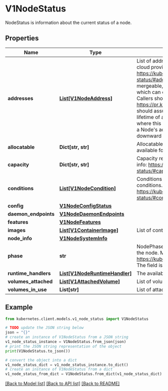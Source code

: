 # V1NodeStatus

NodeStatus is information about the current status of a node.

## Properties

Name | Type | Description | Notes
------------ | ------------- | ------------- | -------------
**addresses** | [**List[V1NodeAddress]**](V1NodeAddress.md) | List of addresses reachable to the node. Queried from cloud provider, if available. More info: https://kubernetes.io/docs/reference/node/node-status/#addresses Note: This field is declared as mergeable, but the merge key is not sufficiently unique, which can cause data corruption when it is merged. Callers should instead use a full-replacement patch. See https://pr.k8s.io/79391 for an example. Consumers should assume that addresses can change during the lifetime of a Node. However, there are some exceptions where this may not be possible, such as Pods that inherit a Node&#39;s address in its own status or consumers of the downward API (status.hostIP). | [optional] 
**allocatable** | **Dict[str, str]** | Allocatable represents the resources of a node that are available for scheduling. Defaults to Capacity. | [optional] 
**capacity** | **Dict[str, str]** | Capacity represents the total resources of a node. More info: https://kubernetes.io/docs/reference/node/node-status/#capacity | [optional] 
**conditions** | [**List[V1NodeCondition]**](V1NodeCondition.md) | Conditions is an array of current observed node conditions. More info: https://kubernetes.io/docs/reference/node/node-status/#condition | [optional] 
**config** | [**V1NodeConfigStatus**](V1NodeConfigStatus.md) |  | [optional] 
**daemon_endpoints** | [**V1NodeDaemonEndpoints**](V1NodeDaemonEndpoints.md) |  | [optional] 
**features** | [**V1NodeFeatures**](V1NodeFeatures.md) |  | [optional] 
**images** | [**List[V1ContainerImage]**](V1ContainerImage.md) | List of container images on this node | [optional] 
**node_info** | [**V1NodeSystemInfo**](V1NodeSystemInfo.md) |  | [optional] 
**phase** | **str** | NodePhase is the recently observed lifecycle phase of the node. More info: https://kubernetes.io/docs/concepts/nodes/node/#phase The field is never populated, and now is deprecated. | [optional] 
**runtime_handlers** | [**List[V1NodeRuntimeHandler]**](V1NodeRuntimeHandler.md) | The available runtime handlers. | [optional] 
**volumes_attached** | [**List[V1AttachedVolume]**](V1AttachedVolume.md) | List of volumes that are attached to the node. | [optional] 
**volumes_in_use** | **List[str]** | List of attachable volumes in use (mounted) by the node. | [optional] 

## Example

```python
from kubernetes.client.models.v1_node_status import V1NodeStatus

# TODO update the JSON string below
json = "{}"
# create an instance of V1NodeStatus from a JSON string
v1_node_status_instance = V1NodeStatus.from_json(json)
# print the JSON string representation of the object
print(V1NodeStatus.to_json())

# convert the object into a dict
v1_node_status_dict = v1_node_status_instance.to_dict()
# create an instance of V1NodeStatus from a dict
v1_node_status_from_dict = V1NodeStatus.from_dict(v1_node_status_dict)
```
[[Back to Model list]](../README.md#documentation-for-models) [[Back to API list]](../README.md#documentation-for-api-endpoints) [[Back to README]](../README.md)


